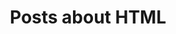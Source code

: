 ---
layout: tagpage
title: Posts about HTML
tag: html
permalink: /tags/html/ # This is only required for pretty links.
---